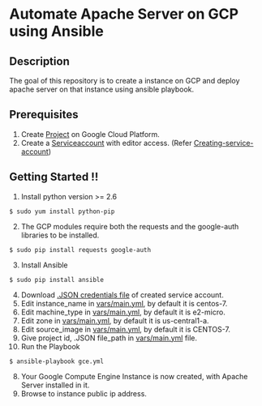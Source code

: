 # Automate Apache Server on GCP using Ansible

## Description
The goal of this repository is to create a instance on GCP and deploy apache server on that instance using ansible playbook.  


## Prerequisites
1. Create [Project](https://console.cloud.google.com/projectselector/compute/instances) on Google Cloud Platform. 
2. Create a [Serviceaccount](https://console.cloud.google.com/iam-admin/serviceaccounts) with editor access. (Refer [Creating-service-account](https://cloud.google.com/compute/docs/access/create-enable-service-accounts-for-instances))


## Getting Started !!
1. Install python version >= 2.6
```
$ sudo yum install python-pip
```
2. The GCP modules require both the requests and the google-auth libraries to be installed.
```
$ sudo pip install requests google-auth
```
3. Install Ansible
```
$ sudo pip install ansible 
```
4. Download [.JSON credentials file](https://support.google.com/cloud/answer/6158849?hl=en&ref_topic=6262490#serviceaccounts) of created service account.
5. Edit instance_name in [vars/main.yml](vars/main.yml), by default it is centos-7.
6. Edit machine_type in [vars/main.yml](vars/main.yml), by default it is e2-micro.
7. Edit zone in [vars/main.yml](vars/main.yml), by default it is us-central1-a.
8. Edit source_image in [vars/main.yml](vars/main.yml), by default it is CENTOS-7.
5. Give project id, .JSON file_path in [vars/main.yml](vars/main.yml) file. 
7. Run the Playbook 
```
$ ansible-playbook gce.yml
```
8. Your Google Compute Engine Instance is now created, with Apache Server installed in it.
9. Browse to instance public ip address.
